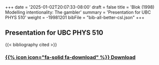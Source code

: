 +++
date = '2025-01-02T20:07:33-08:00'
draft = false
title = 'Blok (1998) Modelling intentionality: The gambler'
summary = 'Presentation for UBC PHYS 510'
weight = -19981201
bibFile = "bib-all-better-csl.json"
+++
<!-- Must include "bib" in filename: https://labs.loupbrun.ca/hugo-cite/usage/ -->

## Presentation for UBC PHYS 510

<!-- 
{{< cite "blokModelling1998" >}}
 -->
{{< bibliography cited >}}


### [{{% icon icon="fa-solid fa-download" %}} Download](../blok98.pdf)